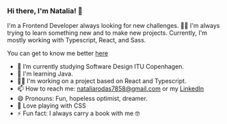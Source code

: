 ### Hi there, I'm Natalia! 👋

I'm a Frontend Developer always looking for new challenges. 🐱‍💻 I'm always trying to learn something new and to make new projects. Currently, I'm mostly working with Typescript, React, and Sass. 

You can get to know me better [here](https://www.linkedin.com/in/natalia-rodas-926523134/)

<!--
**NatsGt/NatsGt** is a ✨ _special_ ✨ repository because its `README.md` (this file) appears on your GitHub profile.
-->
- 🌱 I’m currently studying Software Design ITU Copenhagen.
- 🤩 I'm learning Java.
- 👩‍💻 I'm working on a project based on React and Typescript. 
- 📫 How to reach me: nataliarodas7858@gmail.com or my [LinkedIn](https://www.linkedin.com/in/natalia-rodas-926523134/)
- 😄 Pronouns: Fun, hopeless optimist, dreamer.
- :princess: Love playing with CSS
- ⚡ Fun fact: I always carry a book with me 🤓


